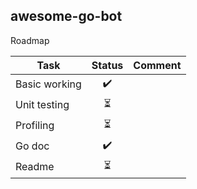 ## awesome-go-bot

[](doc/demo.gif)

Roadmap

| Task          | Status | Comment |
| ------------- | :----: | ------- |
| Basic working |   ✔️    |         |
| Unit testing  |   ⏳    |         |
| Profiling     |   ⏳    |         |
| Go doc        |   ✔️    |         |
| Readme        |   ⏳    |         |

